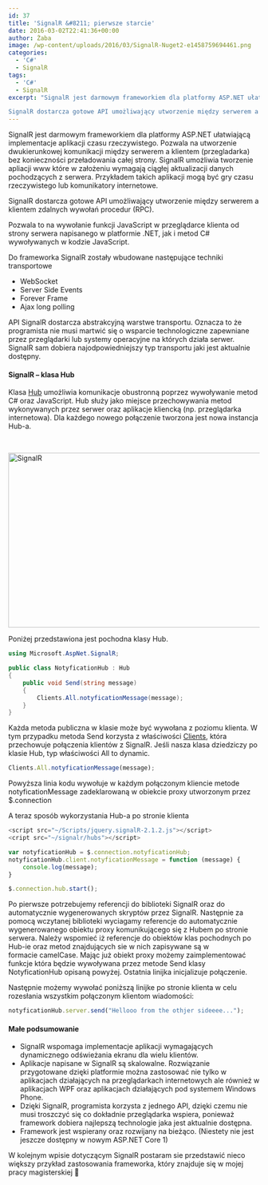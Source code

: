 ```yaml
---
id: 37
title: 'SignalR &#8211; pierwsze starcie'
date: 2016-03-02T22:41:36+00:00
author: Żaba
image: /wp-content/uploads/2016/03/SignalR-Nuget2-e1458759694461.png
categories:
  - 'C#'
  - SignalR
tags:
  - 'C#'
  - SignalR
excerpt: "SignalR jest darmowym frameworkiem dla platformy ASP.NET ułatwiającą implementacje aplikacji czasu rzeczywistego. Pozwala na utworzenie dwukierunkowej komunikacji między serwerem a klientem (przegladarka) bez konieczności przeładowania całej strony. SignalR umożliwia tworzenie apliacji www które w założeniu wymagają ciągłej aktualizacji danych pochodzących z serwera. Przykładem takich aplikacji mogą być gry czasu rzeczywistego lub komunikatory internetowe.

SignalR dostarcza gotowe API umożliwający utworzenie między serwerem a klientem zdalnych wywołań procedur (RPC)."
---
```


SignalR jest darmowym frameworkiem dla platformy ASP.NET ułatwiającą implementacje aplikacji czasu rzeczywistego. Pozwala na utworzenie dwukierunkowej komunikacji między serwerem a klientem (przegladarka) bez konieczności przeładowania całej strony. SignalR umożliwia tworzenie apliacji www które w założeniu wymagają ciągłej aktualizacji danych pochodzących z serwera. Przykładem takich aplikacji mogą być gry czasu rzeczywistego lub komunikatory internetowe.

SignalR dostarcza gotowe API umożliwający utworzenie między serwerem a klientem zdalnych wywołań procedur (RPC).
  
Pozwala to na wywołanie funkcji JavaScript w przeglądarce klienta od strony serwera napisanego w platformie .NET, jak i metod C# wywoływanych w kodzie JavaScript.

Do frameworka SignalR zostały wbudowane następujące techniki transportowe

  * WebSocket
  * Server Side Events
  * Forever Frame
  * Ajax long polling

API SignalR dostarcza abstrakcyjną warstwe transportu. Oznacza to że programista nie musi martwić się o wsparcie technologiczne zapewniane przez przeglądarki lub systemy operacyjne na których działa serwer. SignalR sam dobiera najodpowiedniejszy typ transportu jaki jest aktualnie dostępny.

#### SignalR &#8211; klasa Hub

Klasa <a href="https://msdn.microsoft.com/query/dev14.query?appId=Dev14IDEF1&l=EN-US&k=k(Microsoft.AspNet.SignalR.Hub);k(TargetFrameworkMoniker-.NETFramework,Version%3Dv4.5.1);k(DevLang-csharp)&rd=true" target="_blank">Hub</a> umożliwia komunikacje obustronną poprzez wywoływanie metod C# oraz JavaScript. Hub służy jako miejsce przechowywania metod wykonywanych przez serwer oraz aplikacje kliencką (np. przeglądarka internetowa). Dla każdego nowego połączenie tworzona jest nowa instancja Hub-a.

&nbsp;

<a href="http://www.siepaczekodu.pl/wp-content/uploads/2016/02/SignalR.png" rel="attachment wp-att-41"><img class="aligncenter size-full wp-image-41" src="http://www.siepaczekodu.pl/wp-content/uploads/2016/02/SignalR.png" alt="SignalR" width="833" height="350" srcset="http://www.siepaczekodu.pl/wp-content/uploads/2016/02/SignalR.png 833w, http://www.siepaczekodu.pl/wp-content/uploads/2016/02/SignalR-300x126.png 300w, http://www.siepaczekodu.pl/wp-content/uploads/2016/02/SignalR-768x323.png 768w" sizes="(max-width: 833px) 100vw, 833px" /></a>

Poniżej przedstawiona jest pochodna klasy Hub.
```csharp
using Microsoft.AspNet.SignalR;

public class NotyficationHub : Hub
{
    public void Send(string message)
    {
        Clients.All.notyficationMessage(message);
    }
}
```

Każda metoda publiczna w klasie może być wywołana z poziomu klienta. W tym przypadku metoda Send korzysta z właściwości <a href="https://msdn.microsoft.com/en-us/library/microsoft.aspnet.signalr.hub.clients(v=vs.118).aspx" target="_blank">Clients</a>, która przechowuje połączenia klientów z SignalR. Jeśli nasza klasa dziedziczy po klasie Hub, typ właściwości All to dynamic.

```javascript
Clients.All.notyficationMessage(message);
```

Powyższa linia kodu wywołuje w każdym połączonym kliencie metode notyficationMessage zadeklarowaną w obiekcie proxy utworzonym przez $.connection

A teraz sposób wykorzystania Hub-a po stronie klienta

```javascript
<script src="~/Scripts/jquery.signalR-2.1.2.js"></script>
<cript src="~/signalr/hubs"></script>

var notyficationHub = $.connection.notyficationHub;
notyficationHub.client.notyficationMessage = function (message) {
    console.log(message);
}

$.connection.hub.start();
```

Po pierwsze potrzebujemy referencji do biblioteki SignalR oraz do automatycznie wygenerowanych skryptów przez SignalR. Następnie za pomocą wczytanej biblioteki wyciagamy referencje do automatycznie wygenerowanego obiektu proxy komunikującego się z Hubem po stronie serwera. Należy wspomieć iż referencje do obiektów klas pochodnych po Hub-ie oraz metod znajdujących sie w nich zapisywane są w formacie camelCase. Mając już obiekt proxy możemy zaimplementować funkcje która będzie wywoływana przez metode Send klasy NotyficationHub opisaną powyżej. Ostatnia linijka inicjalizuje połączenie.

Następnie możemy wywołać poniższą linijke po stronie klienta w celu rozesłania wszystkim połączonym klientom wiadomości:

```javascript
notyficationHub.server.send("Hellooo from the othjer sideeee...");
```

#### Małe podsumowanie

  * SignalR wspomaga implementacje aplikacji wymagających dynamicznego odświeżania ekranu dla wielu klientów.
  * Aplikacje napisane w SignalR są skalowalne. Rozwiązanie przygotowane dzięki platformie można zastosować nie tylko w aplikacjach działających na przeglądarkach internetowych ale również w aplikacjach WPF oraz aplikacjach działających pod systemem Windows Phone.
  * Dzięki SignalR, programista korzysta z jednego API, dzięki czemu nie musi troszczyć się co dokładnie przeglądarka wspiera, ponieważ framework dobiera najlepszą technologie jaka jest aktualnie dostępna.
  * Framework jest wspierany oraz rozwijany na bieżąco. (Niestety nie jest jeszcze dostępny w nowym ASP.NET Core 1)

W kolejnym wpisie dotyczącym SignalR postaram sie przedstawić nieco większy przykład zastosowania frameworka, który znajduje się w mojej pracy magisterskiej 🙂
